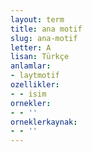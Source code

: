 ```yaml
---
layout: term
title: ana motif
slug: ana-motif
letter: A
lisan: Türkçe
anlamlar:
- laytmotif
ozellikler:
- - isim
ornekler:
- - ''
orneklerkaynak:
- - ''
---
```

